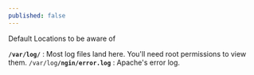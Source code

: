```yaml
---
published: false
---
```


Default Locations to be aware of

**`/var/log/`** : Most log files land here. You'll need root permissions to view them.
`/var/log`**`/ngin/error.log`** : Apache's error log.
